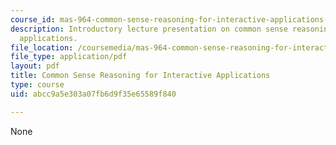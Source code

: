 ```yaml
---
course_id: mas-964-common-sense-reasoning-for-interactive-applications-fall-2002
description: Introductory lecture presentation on common sense reasoning for interactive
  applications.
file_location: /coursemedia/mas-964-common-sense-reasoning-for-interactive-applications-fall-2002/abcc9a5e303a07fb6d9f35e65589f840_lec_noter_henry_1.pdf
file_type: application/pdf
layout: pdf
title: Common Sense Reasoning for Interactive Applications
type: course
uid: abcc9a5e303a07fb6d9f35e65589f840

---
```

None
